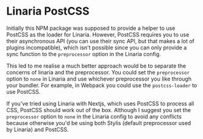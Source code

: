 # Linaria PostCSS

Initially this NPM package was supposed to provide a helper to use PostCSS as the loader for Linaria. However, PostCSS requires you to use their asynchronous API (you can use their sync API, but that makes a lot of plugins incompatible), which isn't possible since you can only provide a sync function to the `preprocessor` option in the Linaria config.

This led to me realise a much better approach would be to separate the concerns of linaria and the preprocessor. You could set the `preprocessor` option to `none` in Linaria and use whichever preprocessor you like through your bundler. For example, in Webpack you could use the `postcss-loader` to use PostCSS.

If you've tried using Linaria with Nextjs, which uses PostCSS to process all CSS, PostCSS should work out of the box. Although I suggest you set the `preprocessor` option to `none` in the Linaria config to avoid any conflicts because otherwise you'd be using both Stylis (default preprocessor used by Linaria) and PostCSS.
